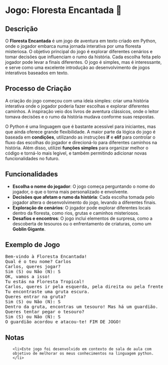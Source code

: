<h1>Jogo: Floresta Encantada 🌳</h1>

<h2>Descrição</h2>
<p>O <strong>Floresta Encantada</strong> é um jogo de aventura em texto criado em Python, onde o jogador embarca numa jornada interativa por uma floresta misteriosa. O objetivo principal do jogo é explorar diferentes cenários e tomar decisões que influenciam o rumo da história. Cada escolha feita pelo jogador pode levar a finais diferentes. O jogo é simples, mas é interessante, e serve como uma excelente introdução ao desenvolvimento de jogos interativos baseados em texto.</p>


<h2>Processo de Criação</h2>
<p>A criação do jogo começou com uma ideia simples: criar uma história interativa onde o jogador poderia fazer escolhas e explorar diferentes caminhos. A inspiração veio dos livros de aventura clássicos, onde o leitor tomava decisões e o rumo da história mudava conforme suas respostas.</p>

<p>O Python é uma linguagem que é bastante acessível para iniciantes, mas que ainda oferece grande flexibilidade. A maior parte da lógica do jogo é baseada em <strong>condições</strong>, utilizando as instruções <strong>if</strong> e <strong>elif</strong> para controlar o fluxo das escolhas do jogador e direcioná-lo para diferentes caminhos na história. Além disso, utilizei <strong>funções simples</strong> para organizar melhor o código e torná-lo mais legivel, e também permitindo adicionar novas funcionalidades no futuro.</p>


<h2>Funcionalidades</h2>
<ul>
    <li><strong>Escolha o nome do jogador</strong>: O jogo começa perguntando o nome do jogador, o que o torna mais personalizado e envolvente.</li>
    <li><strong>Decisões que afetam o rumo da história</strong>: Cada escolha tomada pelo jogador altera o desenvolvimento do jogo, levando a diferentes finais.</li>
    <li><strong>Exploração de cenários</strong>: O jogador pode explorar diferentes locais dentro da floresta, como rios, grutas e caminhos misteriosos.</li>
    <li><strong>Desafios e encontros</strong>: O jogo inclui elementos de surpresa, como a descoberta de tesouros ou o enfrentamento de criaturas, como um <strong>Goblin Gigante</strong>.</li>
</ul>


<h2>Exemplo de Jogo</h2>
<pre>
Bem-vindo à Floresta Encantada!
Qual é o teu nome? Carlos
Carlos, queres jogar?
Sim (S) ou Não (N): S
OK, vamos a isso!
Tu estás na Floresta Tropical!
Carlos, queres ir pela esquerda, pela direita ou pela frente? direita
Tu encontraste uma gruta escura.
Queres entrar na gruta?
Sim (S) ou Não (N): S
Dentro da gruta, encontras um tesouro! Mas há um guardião.
Queres tentar pegar o tesouro?
Sim (S) ou Não (N): S
O guardião acordou e atacou-te! FIM DE JOGO!
</pre>

<h2>Notas</h2>
<ul>
    
    <li>Este jogo foi desenvolvido em contexto de sala de aula com objetivo de melhorar os meus conhecimentos na linguagem python. </li>
</ul>


